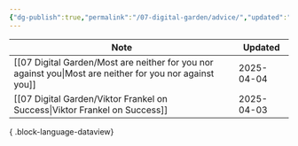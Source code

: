 ```yaml
---
{"dg-publish":true,"permalink":"/07-digital-garden/advice/","updated":"2025-04-03T20:10:21.117-07:00"}
---
```



| Note                                                                                                        | Updated    |
| ----------------------------------------------------------------------------------------------------------- | ---------- |
| [[07 Digital Garden/Most are neither for you nor against you\|Most are neither for you nor against you]] | 2025-04-04 |
| [[07 Digital Garden/Viktor Frankel on Success\|Viktor Frankel on Success]]                               | 2025-04-03 |

{ .block-language-dataview}
